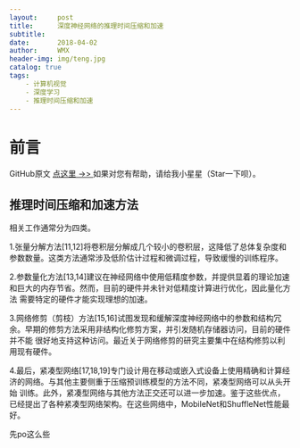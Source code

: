 ```yaml
---
layout:     post
title:      深度神经网络的推理时间压缩和加速
subtitle:   
date:       2018-04-02
author:     WMX
header-img: img/teng.jpg
catalog: true
tags:
    - 计算机视觉
    - 深度学习
    - 推理时间压缩和加速
---
```


# 前言
GitHub原文 [点这里 ->> ](https://github.com/wmx17806275903/wmx17806275903.github.io/)
如果对您有帮助，请给我小星星（Star一下呗）。

## 推理时间压缩和加速方法

相关工作通常分为四类。

1.张量分解方法[11,12]将卷积层分解成几个较小的卷积层，这降低了总体复杂度和参数数量。这类方法通常涉及低阶估计过程和微调过程，导致缓慢的训练程序。

2.参数量化方法[13,14]建议在神经网络中使用低精度参数，并提供显着的理论加速和巨大的内存节省。然而，目前的硬件并未针对低精度计算进行优化，因此量化方法
需要特定的硬件才能实现理想的加速。

3.网络修剪（剪枝）方法[15,16]试图发现和缓解深度神经网络中的参数和结构冗余。早期的修剪方法采用非结构化修剪方案，并引发随机存储器访问，目前的硬件并不能
很好地支持这种访问。最近关于网络修剪的研究主要集中在结构修剪以利用现有硬件。

4.最后，紧凑型网络[17,18,19]专门设计用在移动或嵌入式设备上使用精确和计算经济的网络。与其他主要侧重于压缩预训练模型的方法不同，紧凑型网络可以从头开始
训练。此外，紧凑型网络与其他方法正交还可以进一步加速。鉴于这些优点，已经提出了各种紧凑型网络架构。在这些网络中，MobileNet和ShuffleNet性能最好。

先po这么些
